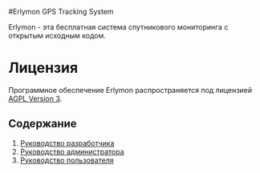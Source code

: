 #Erlymon GPS Tracking System

Erlymon - эта бесплатная система спутникового мониторинга с открытым исходным кодом.

# Лицензия

Программное обеспечение Erlymon распространяется под лицензией [AGPL Version 3](http://www.gnu.org/licenses/agpl-3.0.html).

## Содержание

1. [Руководство разработчика](./developer/index.md)
2. [Руководство администратора](./administrator/index.md)
3. [Руководство пользователя](./user/index.md)